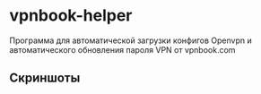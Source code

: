 # vpnbook-helper
Программа для автоматической загрузки конфигов Openvpn и автоматического обновления пароля VPN от vpnbook.com

## Скриншоты


